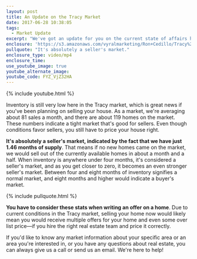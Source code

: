 ```yaml
---
layout: post
title: An Update on the Tracy Market
date: 2017-06-28 10:38:05
tags:
  - Market Update
excerpt: "We've got an update for you on the current state of affairs here in the Tracy real estate market."
enclosure: 'https://s3.amazonaws.com/vyralmarketing/Ron+Cedillo/Tracy%2C+CA+Real+Estate+Market+Update.mp4'
pullquote: "It's absolutely a seller's market."
enclosure_type: video/mp4
enclosure_time:
use_youtube_image: true
youtube_alternate_image:
youtube_code: FYZ_VjZ32HA
---
```



{% include youtube.html %}

Inventory is still very low here in the Tracy market, which is great news if you've been planning on selling your house. As a market, we're averaging about 81 sales a month, and there are about 119 homes on the market. These numbers indicate a tight market that's good for sellers. Even though conditions favor sellers, you still have to price your house right.

**It's absolutely a seller's market, indicated by the fact that we have just 1.46 months of supply**. That means if no new homes came on the market, we would sell out of the currently available homes in about a month and a half. When inventory is anywhere under four months, it's considered a seller's market, and as you get closer to zero, it becomes an even stronger seller's market. Between four and eight months of inventory signifies a normal market, and eight months and higher would indicate a buyer's market.

{% include pullquote.html %}

**You have to consider these stats when writing an offer on a home**. Due to current conditions in the Tracy market, selling your home now would likely mean you would receive multiple offers for your home and even some over list price—if you hire the right real estate team and price it correctly.

If you'd like to know any market information about your specific area or an area you're interested in, or you have any questions about real estate, you can always give us a call or send us an email. We're here to help!